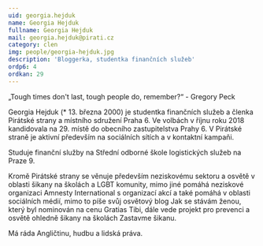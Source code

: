 ```yaml
---
uid: georgia.hejduk
name: Georgia Hejduk
fullname: Georgia Hejduk
mail: georgia.hejduk@pirati.cz
category: clen
img: people/georgia-hejduk.jpg
description: 'Bloggerka, studentka finančních služeb'
ordp6: 4
ordkan: 29
---
```

„Tough times don't last, tough people do, remember?“ - Gregory Peck

Georgia Hejduk (* 13. března 2000) je studentka finančních služeb a členka Pirátské strany a místního sdružení Praha 6. Ve volbách v říjnu roku 2018 kandidovala na 29. místě do obecního zastupitelstva Prahy 6. V Pirátské straně je aktivní především na sociálních sítích a v kontaktní kampaňi.

Studuje finanční služby na Střední odborné škole logistických služeb na Praze 9.

Kromě Pirátské strany se věnuje především neziskovému sektoru a osvětě v oblasti šikany na školách a LGBT komunity, mimo jiné pomáhá neziskové organizaci Amnesty International s organizací akcí a také pomáhá v oblasti sociálních médií, mimo to píše svůj osvětový blog Jak se stávám ženou, který byl nominován na cenu Gratias Tibi, dále vede projekt pro prevenci a osvětě ohledně šikany na školách Zastavme šikanu.

Má ráda Angličtinu, hudbu a lidská práva.
